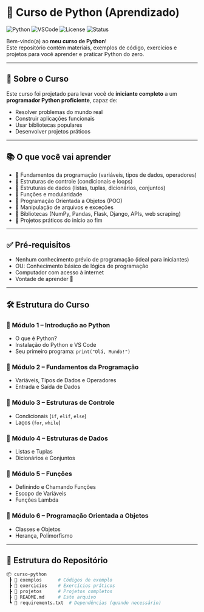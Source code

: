 # 🐍 Curso de Python (Aprendizado)

![Python](https://img.shields.io/badge/Python-3.10+-blue?logo=python)
![VSCode](https://img.shields.io/badge/Editor-VSCode-green?logo=visual-studio-code)
![License](https://img.shields.io/badge/License-MIT-yellow)
![Status](https://img.shields.io/badge/Status-Em%20Desenvolvimento-orange)

Bem-vindo(a) ao **meu curso de Python**!  
Este repositório contém materiais, exemplos de código, exercícios e projetos para você aprender e praticar Python do zero.

---

## 🎯 Sobre o Curso
Este curso foi projetado para levar você de **iniciante completo** a um **programador Python proficiente**, capaz de:
- Resolver problemas do mundo real  
- Construir aplicações funcionais  
- Usar bibliotecas populares  
- Desenvolver projetos práticos  

---

## 📚 O que você vai aprender
- 🔹 Fundamentos da programação (variáveis, tipos de dados, operadores)  
- 🔹 Estruturas de controle (condicionais e loops)  
- 🔹 Estruturas de dados (listas, tuplas, dicionários, conjuntos)  
- 🔹 Funções e modularidade  
- 🔹 Programação Orientada a Objetos (POO)  
- 🔹 Manipulação de arquivos e exceções  
- 🔹 Bibliotecas (NumPy, Pandas, Flask, Django, APIs, web scraping)  
- 🔹 Projetos práticos do início ao fim  

---

## ✅ Pré-requisitos
- Nenhum conhecimento prévio de programação (ideal para iniciantes)  
- OU: Conhecimento básico de lógica de programação  
- Computador com acesso à internet  
- Vontade de aprender 🚀  

---

## 🛠 Estrutura do Curso

### 📌 **Módulo 1 – Introdução ao Python**
- O que é Python?  
- Instalação do Python e VS Code  
- Seu primeiro programa: `print("Olá, Mundo!")`  

### 📌 **Módulo 2 – Fundamentos da Programação**
- Variáveis, Tipos de Dados e Operadores  
- Entrada e Saída de Dados  

### 📌 **Módulo 3 – Estruturas de Controle**
- Condicionais (`if`, `elif`, `else`)  
- Laços (`for`, `while`)  

### 📌 **Módulo 4 – Estruturas de Dados**
- Listas e Tuplas  
- Dicionários e Conjuntos  

### 📌 **Módulo 5 – Funções**
- Definindo e Chamando Funções  
- Escopo de Variáveis  
- Funções Lambda  

### 📌 **Módulo 6 – Programação Orientada a Objetos**
- Classes e Objetos  
- Herança, Polimorfismo  

---

## 📂 Estrutura do Repositório
```bash
📦 curso-python
 ┣ 📁 exemplos      # Códigos de exemplo
 ┣ 📁 exercicios    # Exercícios práticos
 ┣ 📁 projetos      # Projetos completos
 ┣ 📜 README.md     # Este arquivo
 ┗ 📜 requirements.txt  # Dependências (quando necessário)
